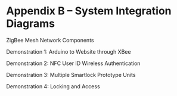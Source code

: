 # Appendix B – System Integration Diagrams

ZigBee Mesh Network Components


Demonstration 1: Arduino to Website through XBee



Demonstration 2: NFC User ID Wireless Authentication



Demonstration 3: Multiple Smartlock Prototype Units


Demonstration 4: Locking and Access

